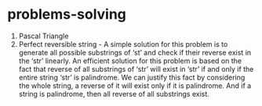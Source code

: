# problems-solving

1. Pascal Triangle 
2. Perfect reversible string - A simple solution for this problem is to generate all possible substrings of ‘st’ and check if their reverse exist in the ‘str’ linearly.
An efficient solution for this problem is based on the fact that reverse of all substrings of ‘str’ will exist in ‘str’ if and only if the entire string ‘str’ is palindrome. We can justify this fact by considering the whole string, a reverse of it will exist only if it is palindrome. And if a string is palindrome, then all reverse of all substrings exist.
